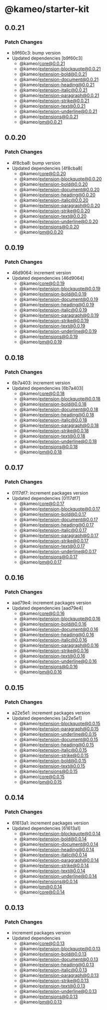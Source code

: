 # @kameo/starter-kit

## 0.0.21

### Patch Changes

- b9f60c3: bump version
- Updated dependencies [b9f60c3]
  - @kameo/core@0.0.21
  - @kameo/extension-blockquote@0.0.21
  - @kameo/extension-bold@0.0.21
  - @kameo/extension-document@0.0.21
  - @kameo/extension-heading@0.0.21
  - @kameo/extension-italic@0.0.21
  - @kameo/extension-paragraph@0.0.21
  - @kameo/extension-strike@0.0.21
  - @kameo/extension-text@0.0.21
  - @kameo/extension-underline@0.0.21
  - @kameo/extensions@0.0.21
  - @kameo/pm@0.0.21

## 0.0.20

### Patch Changes

- 4f8cba8: bump version
- Updated dependencies [4f8cba8]
  - @kameo/core@0.0.20
  - @kameo/extension-blockquote@0.0.20
  - @kameo/extension-bold@0.0.20
  - @kameo/extension-document@0.0.20
  - @kameo/extension-heading@0.0.20
  - @kameo/extension-italic@0.0.20
  - @kameo/extension-paragraph@0.0.20
  - @kameo/extension-strike@0.0.20
  - @kameo/extension-text@0.0.20
  - @kameo/extension-underline@0.0.20
  - @kameo/extensions@0.0.20
  - @kameo/pm@0.0.20

## 0.0.19

### Patch Changes

- 46d9064: increment version
- Updated dependencies [46d9064]
  - @kameo/core@0.0.19
  - @kameo/extension-blockquote@0.0.19
  - @kameo/extension-bold@0.0.19
  - @kameo/extension-document@0.0.19
  - @kameo/extension-heading@0.0.19
  - @kameo/extension-italic@0.0.19
  - @kameo/extension-paragraph@0.0.19
  - @kameo/extension-strike@0.0.19
  - @kameo/extension-text@0.0.19
  - @kameo/extension-underline@0.0.19
  - @kameo/extensions@0.0.19
  - @kameo/pm@0.0.19

## 0.0.18

### Patch Changes

- 6b7a403: increment version
- Updated dependencies [6b7a403]
  - @kameo/core@0.0.18
  - @kameo/extension-blockquote@0.0.18
  - @kameo/extension-bold@0.0.18
  - @kameo/extension-document@0.0.18
  - @kameo/extension-heading@0.0.18
  - @kameo/extension-italic@0.0.18
  - @kameo/extension-paragraph@0.0.18
  - @kameo/extension-strike@0.0.18
  - @kameo/extension-text@0.0.18
  - @kameo/extension-underline@0.0.18
  - @kameo/extensions@0.0.18
  - @kameo/pm@0.0.18

## 0.0.17

### Patch Changes

- 0117df7: increment packages version
- Updated dependencies [0117df7]
  - @kameo/core@0.0.17
  - @kameo/extension-blockquote@0.0.17
  - @kameo/extension-bold@0.0.17
  - @kameo/extension-document@0.0.17
  - @kameo/extension-heading@0.0.17
  - @kameo/extension-italic@0.0.17
  - @kameo/extension-paragraph@0.0.17
  - @kameo/extension-strike@0.0.17
  - @kameo/extension-text@0.0.17
  - @kameo/extension-underline@0.0.17
  - @kameo/extensions@0.0.17
  - @kameo/pm@0.0.17

## 0.0.16

### Patch Changes

- aad79e4: increment packages version
- Updated dependencies [aad79e4]
  - @kameo/core@0.0.16
  - @kameo/extension-blockquote@0.0.16
  - @kameo/extension-bold@0.0.16
  - @kameo/extension-document@0.0.16
  - @kameo/extension-heading@0.0.16
  - @kameo/extension-italic@0.0.16
  - @kameo/extension-paragraph@0.0.16
  - @kameo/extension-strike@0.0.16
  - @kameo/extension-text@0.0.16
  - @kameo/extension-underline@0.0.16
  - @kameo/extensions@0.0.16
  - @kameo/pm@0.0.16

## 0.0.15

### Patch Changes

- a22e5e1: increment packages version
- Updated dependencies [a22e5e1]
  - @kameo/extension-blockquote@0.0.15
  - @kameo/extension-paragraph@0.0.15
  - @kameo/extension-underline@0.0.15
  - @kameo/extension-document@0.0.15
  - @kameo/extension-heading@0.0.15
  - @kameo/extension-italic@0.0.15
  - @kameo/extension-strike@0.0.15
  - @kameo/extension-bold@0.0.15
  - @kameo/extension-text@0.0.15
  - @kameo/extensions@0.0.15
  - @kameo/core@0.0.15
  - @kameo/pm@0.0.15

## 0.0.14

### Patch Changes

- 61613a1: increment packages version
- Updated dependencies [61613a1]
  - @kameo/extension-blockquote@0.0.14
  - @kameo/extension-bold@0.0.14
  - @kameo/extension-document@0.0.14
  - @kameo/extension-heading@0.0.14
  - @kameo/extension-italic@0.0.14
  - @kameo/extension-paragraph@0.0.14
  - @kameo/extension-strike@0.0.14
  - @kameo/extension-text@0.0.14
  - @kameo/extension-underline@0.0.14
  - @kameo/extensions@0.0.14
  - @kameo/pm@0.0.14
  - @kameo/core@0.0.14

## 0.0.13

### Patch Changes

- increment packages version
- Updated dependencies
  - @kameo/core@0.0.13
  - @kameo/extension-blockquote@0.0.13
  - @kameo/extension-bold@0.0.13
  - @kameo/extension-document@0.0.13
  - @kameo/extension-heading@0.0.13
  - @kameo/extension-italic@0.0.13
  - @kameo/extension-paragraph@0.0.13
  - @kameo/extension-strike@0.0.13
  - @kameo/extension-text@0.0.13
  - @kameo/extension-underline@0.0.13
  - @kameo/extensions@0.0.13
  - @kameo/pm@0.0.13

